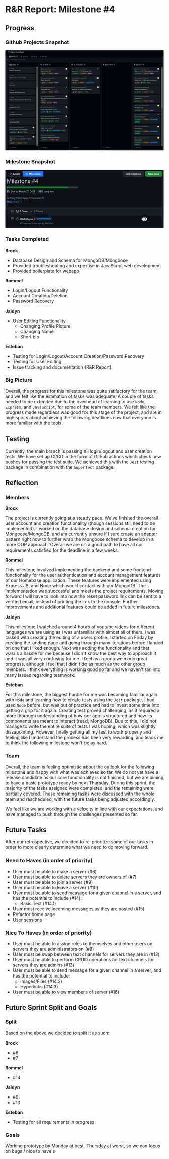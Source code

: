 # R&R Report: Milestone #4

## Progress

### Github Projects Snapshot

![Github Projects Snapshot](../../img/M4_ProjectProgress1.png)

### Milestone Snapshot

![Milestone Progress](../../img/M4_ProjectProgress2.png)

### Tasks Completed

**Brock**
- Database Design and Schema for MongoDB/Mongoose
- Provided troubleshooting and expertise in JavaScript web development
- Provided boilerplate for webapp

**Rommel**
- Login/Logout Functionality
- Account Creation/Deletion
- Password Recovery

**Jaidyn**
- User Editing Functionality
  - Changing Profile Picture
  - Changing Name
  - Short bio

**Esteban**
- Testing for Login/Logout/Account Creation/Password Recovery
- Testing for User Editing
- Issue tracking and documentation (R&R Report)

### Big Picture

Overall, the progress for this milestone was quite satifactory for the team, and we felt like the estimation of tasks was adequate. A couple of tasks needed to be extended due to the overhead of learning to use `Node`, `Express`, and `JavaScript`, for some of the team members. We felt like the progress made regardless was good for this stage of the project, and are in high spirits about achieving the following deadlines now that everyone is more familiar with the tools.

## Testing

Currently, the main branch is passing all login/logout and user creation tests. We have set up CI/CD in the form of Github actions which check new pushes for passing the test suite. We achieved this with the `Jest` testing package in combination with the `SuperTest` package.

## Reflection

### Members

**Brock**

The project is currently going at a steady pace. We've finished the overall user account and creation functionality (though sessions still need to be implemented). I worked on the database design and schema creation for Mongoose/MongoDB, and am currently unsure if I sure create an adapter pattern right now to further wrap the Mongoose schema to develop in a more OOP approach. Overall we are on a good path to have all our requirements satisfied for the deadline in a few weeks.

**Rommel**

This milestone involved implementing the backend and some frontend functionality for the user authentication and account management features of our Homebase application. These features were implemented using Express JS, and Node which would contact with our MongoDB. The implementation was successful and meets the project requirements. Moving forward I will have to look into how the reset password link can be sent to a verified email, instead of printing the link to the console. Further improvements and additional features could be added in future milestones.

**Jaidyn**

This milestone I watched around 4 hours of youtube videos for different languages we are using as I was unfamiliar with almost all of them. I was tasked with creating the editing of a users profile. I started on Friday by creating the landing page and going through many iterations before I landed on one that I liked enough. Next was adding the functionality and that was/is a hassle for me because I didn't know the best way to approach it and it was all very confusing for me.
I feel as a group we made great progress, although I feel that I didn't do as much as the other group members. I think everything is working good so far and we haven't ran into many issues regarding teamwork.

**Esteban**

For this milestone, the biggest hurdle for me was becoming familiar again with `Node` and learning how to create tests using the `Jest` package. I had used `Node` before, but was out of practice and had to invest some time into getting a grip for it again. Creating test proved challenging, as it required a more thorough understanding of how our app is structured and how its components are meant to interact (read, MongoDB). Due to this, I did not manage to write the entire suite of tests I was hoping, which was slightly dissapointing. However, finally getting all my test to work properly and feeling like I understand the process has been very rewarding, and leads me to think the following milestone won't be as hard.

### Team

Overall, the team is feeling optimistic about the outlook for the following milestone and happy with what was achieved so far. We do not yet have a release candidate as our core functionality is not finished, but we are aiming to have a basic prototype ready by next Thursday. During this sprint, the majority of the tasks assigned were completed, and the remaining were partially covered. These remaining tasks were discussed with the whole team and rescheduled, with the future tasks being adjusted accordingly.

We feel like we are working with a velocity in line with our expectations, and have managed to push through the challenges presented so far.

## Future Tasks

After our retrospective, we decided to re-prioritize some of our tasks in order to more clearly determine what we need to do moving forward.

### Need to Haves (in order of priority)

- User must be able to make a server (#6)
- User must be able to delete servers they are owners of (#7)
- User must be able to join a server (#9)
- User must be able to leave a server (#10)
- User must be able to send message for a given channel in a server, and has the potential to include (#14):
  - Basic Text (#14.1)
- User must receive incoming messages as they are posted (#15)
- Refactor home page
- User sessions

### Nice To Haves (in order of priority)

- User must be able to assign roles to themselves and other users on servers they are administrators on (#8)
- User must be swap between text channels for servers they are in (#12)
- User must be able to perform CRUD operations for text channels for servers they are admins (#13)
- User must be able to send message for a given channel in a server, and has the potential to include:
  - Images/Files (#14.2)
  - Hyperlinks (#14.3)
- User must be able to view members of server (#16)

## Future Sprint Split and Goals

### Split

Based on the above we decided to split it as such:

**Brock**
- #6
- #7

**Rommel**
- #14

**Jaidyn**
- #9
- #10

**Esteban**
- Testing for all requirements in progress

### Goals

Working prototype by Monday at best, Thursday at worst, so we can focus on bugs / nice to have's
